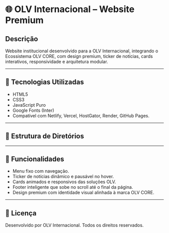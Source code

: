 # 🌐 OLV Internacional – Website Premium

## Descrição
Website institucional desenvolvido para a OLV Internacional, integrando o Ecossistema OLV CORE, com design premium, ticker de notícias, cards interativos, responsividade e arquitetura modular.

---

## 🔧 Tecnologias Utilizadas
- HTML5
- CSS3
- JavaScript Puro
- Google Fonts (Inter)
- Compatível com Netlify, Vercel, HostGator, Render, GitHub Pages.

---

## 📁 Estrutura de Diretórios

---

## 🚀 Funcionalidades
- Menu fixo com navegação.
- Ticker de notícias dinâmico e pausável no hover.
- Cards animados e responsivos das soluções OLV.
- Footer inteligente que sobe no scroll até o final da página.
- Design premium com identidade visual alinhada à marca OLV CORE.

---

## 📜 Licença
Desenvolvido por OLV Internacional. Todos os direitos reservados.

